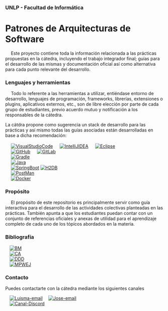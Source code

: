 ### UNLP - Facultad de Informática

# Patrones de Arquitecturas de Software

&emsp;
Este proyecto contiene toda la información relacionada a las prácticas propuestas en la cátedra, incluyendo el trabajo integrador final; guías para el desarrollo de las mismas y documentación oficial así como alternativa para cada punto relevante del desarrollo.

### Lenguajes y herramientas

&emsp;
Todo lo referente a las herramientas a utilizar, entiéndase entorno de desarrollo, lenguajes de programación, frameworks, librerías, extensiones o plugins, aplicativos externos, etc., son de libre elección por parte de cada grupo de estudiantes, previo acuerdo mutuo y notificación a los responsables de la cátedra.

La cátdra propone como sugerencia un stack de desarrollo para las prácticas y así mismo todas las guías asociadas están desarrolladas en base a dicha recomendación:
</br></br>&emsp; [![VisualStudioCode](<https://img.shields.io/badge/VS_Code-Entorno_de_Desarrollo_(IDE)-0078d7.svg?logo=visual-studio-code>)](https://code.visualstudio.com/)
&emsp; [![IntelliJIDEA](<https://img.shields.io/badge/IntelliJIDEA-Entorno_de_Desarrollo_(IDE)-00979D.svg?logo=intellij-idea>)](https://www.jetbrains.com/idea/)
&emsp; [![Eclipse](<https://img.shields.io/badge/Eclipse-Entorno_de_Desarrollo_(IDE)-%235C1F87.svg?logo=Eclipse>)](https://eclipseide.org/)
</br>&emsp;
[![GitHub](<https://img.shields.io/badge/GitHub-Sistema_de_Control_de_versiones_(DSCV)-%23181717.svg?logo=github&logoColor=white>)](https://github.com/) &emsp;
[![GitLab](<https://img.shields.io/badge/GitLab-Sistema_de_Control_de_versiones_(DSCV)-%23181717.svg?logo=gitlab&logoColor=white>)](https://gitlab.com/)
</br>&emsp; [![Gradle](https://img.shields.io/badge/Gradle-Gestor_de_dependencias-02303A.svg?logo=Gradle&logoColor=%23009639)](https://gradle.org/)
</br>&emsp; [![Java](https://img.shields.io/badge/Java-Lenguaje_de_programacion-DC322F?logo=openjdk&logoColor=yellow)](https://www.java.com/es/)
</br>&emsp; [![SpringBoot](https://img.shields.io/badge/Spring_Boot-Framework_BackEnd-%23107C10?logo=spring-boot)](https://spring.io/projects/spring-boot)
[![H2DB](https://img.shields.io/badge/H2_DDBB-Base_de_Datos_en_memoria-%230056D2?logo=scrimba)](https://www.h2database.com/html/main.html)
</br>&emsp; [![PostMan](https://img.shields.io/badge/PostMan-Cliente_de_solicitudes_API-FF6C37?logo=postman)](https://www.postman.com/)
</br>&emsp; [![Docker](https://img.shields.io/badge/Docker-Gestor_de_contenedores-%231877F2.svg?logo=docker&logoColor=%231877F2)](https://docs.docker.com/get-docker/)

### Propósito

&emsp;
El propósito de este repositorio es principalmente servir como guía interactiva para el desarrollo de las actividades colectivas planteadas en las prácticas. También apunta a que los estudiantes puedan contar con un conjunto de referencias oficiales y anexas de utilidad para el aprendizaje completo de cada uno de los tópicos abordados en la materia.

### Bibliografía

&emsp;[![BM](https://img.shields.io/badge/Building_Microservices_|_Designing_Fine_Grained_Systems-Sam_Newman-1abc9c.svg?logo=gitbook&logoColor=white)]()</br>
&emsp;[![CA](https://img.shields.io/badge/Clean_Architecture_|_A_Craftsman´s_Guide_to_Software_Structure_and_Desing-Robert_C._Martin-1abc9c.svg?logo=gitbook&logoColor=white)]()</br>
&emsp;[![DDD](https://img.shields.io/badge/Domain_Driven_Design_|_Tackling_Complexity_in_the_heart_of_Software-Eric_Evans-1abc9c.svg?logo=gitbook&logoColor=white)]()</br>
&emsp;[![MPWEJ](https://img.shields.io/badge/Microservices_Patterns_|_with_examples_in_Java-Chris_Richardson-1abc9c.svg?logo=gitbook&logoColor=white)]()

### Contacto

Puedes contactarte con la cátedra mediante los siguientes canales

&emsp;[![Luisma-email](https://img.shields.io/badge/Luis_Mariano_Bibbo-0A84FF?logo=gmail)](mailto:lmbibbo@lifia.info.unlp.edu.ar.com)
&emsp;[![Jose-email](https://img.shields.io/badge/Jose_Manuel_Suarez-0A84FF?logo=Gmail)](mailto:jsuarez@lifia.info.unlp.edu.ar)
</br>&emsp;[![Canal-Discord](https://img.shields.io/badge/Discord_PPAA_de_Software-%235865F2.svg?&logo=discord&logoColor=white)](https://www.discord.com/josemanuel.suarez.87)
